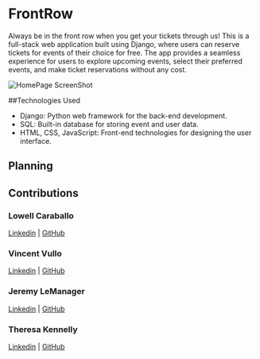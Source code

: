 # FrontRow

Always be in the front row when you get your tickets through us! This is a full-stack web application built using Django, where users can reserve tickets for events of their choice for free. The app provides a seamless experience for users to explore upcoming events, select their preferred events, and make ticket reservations without any cost.

![HomePage ScreenShot](src/images/ScreenShot.png)

##Technologies Used
 - Django: Python web framework for the back-end development.
 - SQL: Built-in database for storing event and user data.
 - HTML, CSS, JavaScript: Front-end technologies for designing the user interface.

## Planning


## Contributions

### Lowell Caraballo
[Linkedin](https://www.linkedin.com/in/lowell-caraballo-3415bb278/) | [GitHub](https://github.com/LowellC86)

### Vincent Vullo
[Linkedin](link) | [GitHub](link)

### Jeremy LeManager
[Linkedin](https://www.linkedin.com/in/jeremy-lemenager-dev/) | [GitHub](https://github.com/jlemenager)

### Theresa Kennelly
[Linkedin](https://www.linkedin.com/in/theresa-kennelly/) | [GitHub](https://github.com/tkennelly)
